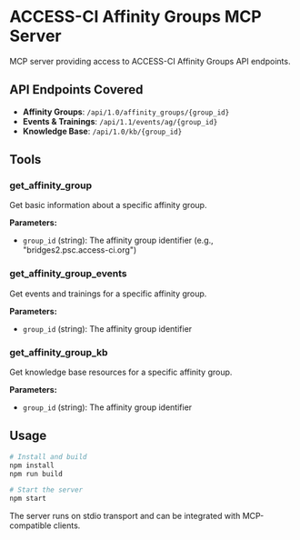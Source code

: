 # ACCESS-CI Affinity Groups MCP Server

MCP server providing access to ACCESS-CI Affinity Groups API endpoints.

## API Endpoints Covered

- **Affinity Groups**: `/api/1.0/affinity_groups/{group_id}`
- **Events & Trainings**: `/api/1.1/events/ag/{group_id}`
- **Knowledge Base**: `/api/1.0/kb/{group_id}`

## Tools

### get_affinity_group
Get basic information about a specific affinity group.

**Parameters:**
- `group_id` (string): The affinity group identifier (e.g., "bridges2.psc.access-ci.org")

### get_affinity_group_events
Get events and trainings for a specific affinity group.

**Parameters:**
- `group_id` (string): The affinity group identifier

### get_affinity_group_kb
Get knowledge base resources for a specific affinity group.

**Parameters:**
- `group_id` (string): The affinity group identifier

## Usage

```bash
# Install and build
npm install
npm run build

# Start the server
npm start
```

The server runs on stdio transport and can be integrated with MCP-compatible clients.